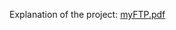 Explanation of the project: [myFTP.pdf](https://github.com/BNouailhac/Epitech-Project/blob/master/myftp%20(C)/myFTP.pdf)
